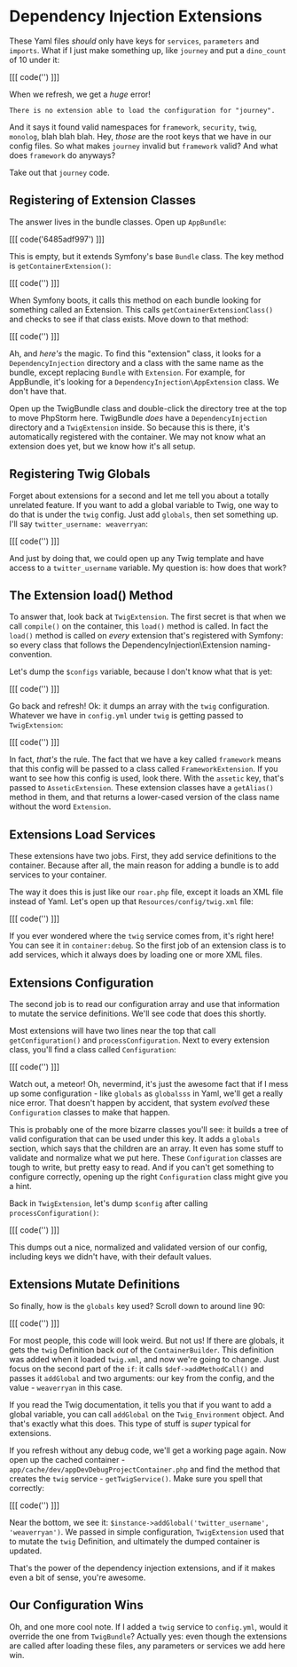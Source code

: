 # Dependency Injection Extensions

These Yaml files *should* only have keys for `services`, `parameters` and
`imports`. What if I just make something up, like `journey` and put a
`dino_count` of 10 under it:

[[[ code('') ]]]

When we refresh, we get a *huge* error!

    There is no extension able to load the configuration for "journey".

And it says it found valid namespaces for `framework`, `security`, `twig`,
`monolog`, blah blah blah. Hey, *those* are the root keys that we have in
our config files. So what makes `journey` invalid but `framework` valid?
And what does `framework` do anyways?

Take out that `journey` code.

## Registering of Extension Classes

The answer lives in the bundle classes. Open up `AppBundle`:

[[[ code('6485adf997') ]]]

This is empty, but it extends Symfony's base `Bundle` class. The key method
is `getContainerExtension()`:

[[[ code('') ]]]

When Symfony boots, it calls this method on each bundle looking for something
called an Extension. This calls `getContainerExtensionClass()` and checks
to see if that class exists. Move down to that method:

[[[ code('') ]]]

Ah, and *here's* the magic. To find this "extension" class, it looks for
a `DependencyInjection` directory and a class with the same name as the bundle,
except replacing `Bundle` with `Extension`. For example, for AppBundle, it's
looking for a `DependencyInjection\AppExtension` class. We don't have that.

Open up the TwigBundle class and double-click the directory tree at the top
to move PhpStorm here. TwigBundle *does* have a `DependencyInjection`
directory and a `TwigExtension` inside. So because this is there, it's automatically
registered with the container. We may not know what an extension does yet,
but we know how it's all setup.

## Registering Twig Globals

Forget about extensions for a second and let me tell you about a totally
unrelated feature. If you want to add a global variable to Twig, one way
to do that is under the `twig` config. Just add `globals`, then set something
up. I'll say `twitter_username: weaverryan`:

[[[ code('') ]]]

And just by doing that, we could open up any Twig template and have access
to a `twitter_username` variable. My question is: how does that work?

## The Extension load() Method

To answer that, look back at `TwigExtension`. The first secret is that when
we call `compile()` on the container, this `load()` method is called. In
fact the `load()` method is called on *every* extension that's registered
with Symfony: so every class that follows the DependencyInjection\Extension
naming-convention.

Let's dump the `$configs` variable, because I don't know what that is yet:

[[[ code('') ]]]

Go back and refresh! Ok: it dumps an array with the `twig` configuration.
Whatever we have in `config.yml` under `twig` is getting passed to `TwigExtension`:

[[[ code('') ]]]

In fact, *that's* the rule. The fact that we have a key called `framework`
means that this config will be passed to a class called `FrameworkExtension`.
If you want to see how this config is used, look there. With the `assetic`
key, that's passed to `AsseticExtension`. These extension classes have a
`getAlias()` method in them, and that returns a lower-cased version of
the class name without the word `Extension`.

## Extensions Load Services

These extensions have two jobs. First, they add service definitions to the
container. Because after all, the main reason for adding a bundle is to add
services to your container.

The way it does this is just like our `roar.php` file, except it loads an
XML file instead of Yaml. Let's open up that `Resources/config/twig.xml`
file:

[[[ code('') ]]]

If you ever wondered where the `twig` service comes from, it's right here!
You can see it in `container:debug`. So the first job of an extension class
is to add services, which it always does by loading one or more XML files.

## Extensions Configuration

The second job is to read our configuration array and use that information
to mutate the service definitions. We'll see code that does this shortly.

Most extensions will have two lines near the top that call `getConfiguration()`
and `processConfiguration`. Next to every extension class, you'll find a
class called `Configuration`:

[[[ code('') ]]]

Watch out, a meteor! Oh, nevermind, it's just the awesome fact that if I
mess up some configuration - like `globals` as `globalsss` in Yaml, we'll
get a really nice error. That doesn't happen by accident, that system *evolved*
these `Configuration` classes to make that happen.

This is probably one of the more bizarre classes you'll see: it builds a
tree of valid configuration that can be used under this key. It adds a `globals`
section, which says that the children are an array. It even has some stuff
to validate and normalize what we put here. These `Configuration` classes
are tough to write, but pretty easy to read. And if you can't get something
to configure correctly, opening up the right `Configuration` class might
give you a hint.

Back in `TwigExtension`, let's dump `$config` after calling `processConfiguration()`:

[[[ code('') ]]]

This dumps out a nice, normalized and validated version of our config, including
keys we didn't have, with their default values. 

## Extensions Mutate Definitions

So finally, how is the `globals` key used? Scroll down to around line 90:

[[[ code('') ]]]

For most people, this code will look weird. But not us! If there are globals,
it gets the `twig` Definition back *out* of the `ContainerBuilder`. This
definition was added when it loaded `twig.xml`, and now we're going to change.
Just focus on the second part of the `if`: it calls `$def->addMethodCall()`
and passes it `addGlobal` and two arguments: our key from the config, and
the value - `weaverryan` in this case.

If you read the Twig documentation, it tells you that if you want to add
a global variable, you can call `addGlobal` on the `Twig_Environment` object.
And that's exactly what this does. This type of stuff is *super* typical
for extensions.

If you refresh without any debug code, we'll get a working page again. Now
open up the cached container - `app/cache/dev/appDevDebugProjectContainer.php`
and find the method that creates the `twig` service - `getTwigService()`.
Make sure you spell that correctly:

[[[ code('') ]]]

Near the bottom, we see it: `$instance->addGlobal('twitter_username', 'weaverryan')`.
We passed in simple configuration, `TwigExtension` used that to mutate the
`twig` Definition, and ultimately the dumped container is updated. 

That's the power of the dependency injection extensions, and if it makes
even a bit of sense, you're awesome.

## Our Configuration Wins

Oh, and one more cool note. If I added a `twig` service to `config.yml`,
would it override the one from `TwigBundle`? Actually yes: even though the
extensions are called after loading these files, any parameters or services
we add here win.
